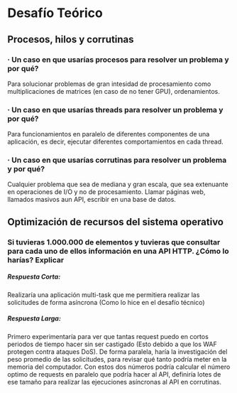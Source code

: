 # Desafío Teórico

## Procesos, hilos y corrutinas

### · Un caso en que usarías procesos para resolver un problema y por qué?
Para solucionar problemas de gran intesidad de procesamiento como multiplicaciones de matrices (en caso de no tener GPU), ordenamientos.

### · Un caso en que usarías threads para resolver un problema y por qué?
Para funcionamientos en paralelo de diferentes componentes de una aplicación, es decir, ejecutar diferentes comportamientos en cada thread.

### · Un caso en que usarías corrutinas para resolver un problema y por qué?
Cualquier problema que sea de mediana y gran escala, que sea extenuante en operaciones de I/O y no de procesamiento. Llamar páginas web, llamados masivos  aun API, escribir en una base de datos.


## Optimización de recursos del sistema operativo

### Si tuvieras 1.000.000 de elementos y tuvieras que consultar para cada uno de ellos información en una API HTTP. ¿Cómo lo harías? Explicar

##### Respuesta Corta: 
Realizaría una aplicación multi-task que me permitiera realizar las solicitudes de forma asíncrona (Como lo hice en el desafío técnico)

##### Respuesta Larga:
Primero experimentaría para ver que tantas request puedo en cortos periodos de tiempo hacer sin ser castigado (Esto debido a que los WAF protegen contra ataques DoS). De forma paralela, haría la investigación del peso promedio de las solicitudes, para revisar qué tanto podría meter en la memoria del computador. Con estos dos números podría calcular el número optimo de requests en paralelo que podría hacer al API, definiría lotes de ese tamaño para realizar las ejecuciones asíncronas al API en corrutinas.
